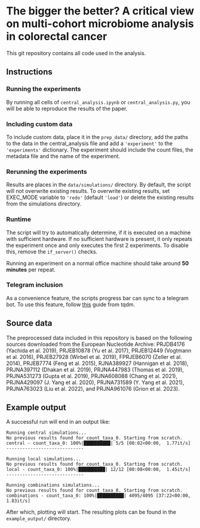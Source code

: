 # The bigger the better? A critical view on multi-cohort microbiome analysis in colorectal cancer

This git repository contains all code used in the analysis. 

## Instructions
### Running the experiments
By running all cells of `central_analysis.ipynb` or `central_analysis.py`, you will be able to reproduce the results of the paper. 

### Including custom data
To include custom data, place it in the `prep_data/` directory, add the paths to the data in the central_analysis file and add a `'experiment'` to the `'experiments'` dictionary. The experiment should include the count files, the metadata file and the name of the experiment.

### Rerunning the experiments
Results are places in the `data/simulations/` directory. By default, the script will not overwrite existing results. To overwrite existing results, set EXEC_MODE variable to `'redo'` (default `'load'`) or delete the existing results from the simulations directory.

### Runtime
The script will try to automatically determine, if it is executed on a machine with sufficient hardware. If no sufficient hardware is present, it only repeats the experiment once and only executes the first 2 experiments. To disable this, remove the `if_server()` checks. 

Running an experiment on a normal office machine should take around **50 minutes** per repeat. 

### Telegram inclusion
As a convenience feature, the scripts progress bar can sync to a telegram bot. To use this feature, follow [this](https://tqdm.github.io/docs/contrib.telegram/) guide from tqdm.

## Source data
The preprocessed data included in this repository is based on the following sources downloaded from the European Nucleotide Archive: PRJDB4176 (Yachida et al. 2019), PRJEB10878 (Yu et al. 2017), PRJEB12449 (Vogtmann et al. 2016), PRJEB27928 (Wirbel et al. 2019), FPRJEB6070 (Zeller et al. 2014), PRJEB7774 (Feng et al. 2015), RJNA389927 (Hannigan et al. 2018), PRJNA397112 (Dhakan et al. 2019), PRJNA447983 (Thomas et al. 2019), PRJNA531273 (Gupta et al. 2019), PRJNA608088 (Chang et al. 2021), PRJNA429097 (J. Yang et al. 2020), PRJNA731589 (Y. Yang et al. 2021), PRJNA763023 (Liu et al. 2022), and PRJNA961076 (Grion et al. 2023).

## Example output
A successful run will end in an output like: 
```
Running central simulations...
No previous results found for count_taxa_0. Starting from scratch.
central - count_taxa_0: 100%|██████████| 5/5 [00:02<00:00,  1.77it/s]
-----------------------------

Running local simulations...
No previous results found for count_taxa_0. Starting from scratch.
local - count_taxa_0: 100%|██████████| 12/12 [00:08<00:00,  1.45it/s]
-----------------------------

Running combinations simulations...
No previous results found for count_taxa_0. Starting from scratch.
combinations - count_taxa_0: 100%|██████████| 4095/4095 [37:22<00:00,  1.83it/s]
```
After which, plotting will start. The resulting plots can be found in the `example_output/` directory.